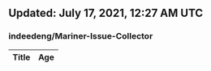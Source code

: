 ## Updated: July 17, 2021, 12:27 AM UTC


### indeedeng/Mariner-Issue-Collector
|**Title**|**Age**|
|:----|:----|